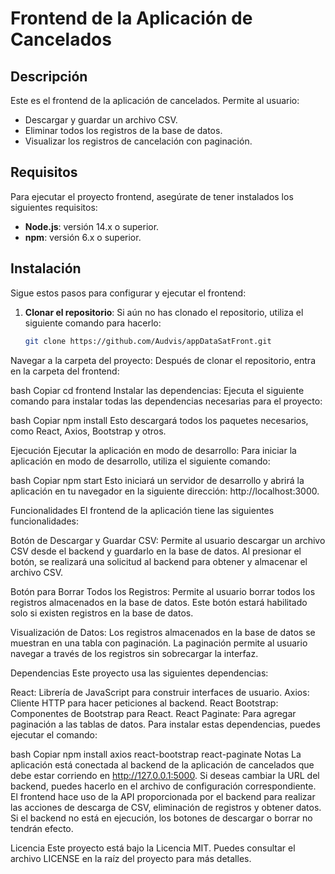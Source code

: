 # Frontend de la Aplicación de Cancelados

## Descripción

Este es el frontend de la aplicación de cancelados. Permite al usuario:
- Descargar y guardar un archivo CSV.
- Eliminar todos los registros de la base de datos.
- Visualizar los registros de cancelación con paginación.

## Requisitos

Para ejecutar el proyecto frontend, asegúrate de tener instalados los siguientes requisitos:

- **Node.js**: versión 14.x o superior.
- **npm**: versión 6.x o superior.

## Instalación

Sigue estos pasos para configurar y ejecutar el frontend:

1. **Clonar el repositorio**:
   Si aún no has clonado el repositorio, utiliza el siguiente comando para hacerlo:
   ```bash
   git clone https://github.com/Audvis/appDataSatFront.git
Navegar a la carpeta del proyecto: Después de clonar el repositorio, entra en la carpeta del frontend:

bash
Copiar
cd frontend
Instalar las dependencias: Ejecuta el siguiente comando para instalar todas las dependencias necesarias para el proyecto:

bash
Copiar
npm install
Esto descargará todos los paquetes necesarios, como React, Axios, Bootstrap y otros.

Ejecución
Ejecutar la aplicación en modo de desarrollo: Para iniciar la aplicación en modo de desarrollo, utiliza el siguiente comando:

bash
Copiar
npm start
Esto iniciará un servidor de desarrollo y abrirá la aplicación en tu navegador en la siguiente dirección: http://localhost:3000.

Funcionalidades
El frontend de la aplicación tiene las siguientes funcionalidades:

Botón de Descargar y Guardar CSV: Permite al usuario descargar un archivo CSV desde el backend y guardarlo en la base de datos. Al presionar el botón, se realizará una solicitud al backend para obtener y almacenar el archivo CSV.

Botón para Borrar Todos los Registros: Permite al usuario borrar todos los registros almacenados en la base de datos. Este botón estará habilitado solo si existen registros en la base de datos.

Visualización de Datos: Los registros almacenados en la base de datos se muestran en una tabla con paginación. La paginación permite al usuario navegar a través de los registros sin sobrecargar la interfaz.

Dependencias
Este proyecto usa las siguientes dependencias:

React: Librería de JavaScript para construir interfaces de usuario.
Axios: Cliente HTTP para hacer peticiones al backend.
React Bootstrap: Componentes de Bootstrap para React.
React Paginate: Para agregar paginación a las tablas de datos.
Para instalar estas dependencias, puedes ejecutar el comando:

bash
Copiar
npm install axios react-bootstrap react-paginate
Notas
La aplicación está conectada al backend de la aplicación de cancelados que debe estar corriendo en http://127.0.0.1:5000. Si deseas cambiar la URL del backend, puedes hacerlo en el archivo de configuración correspondiente.
El frontend hace uso de la API proporcionada por el backend para realizar las acciones de descarga de CSV, eliminación de registros y obtener datos.
Si el backend no está en ejecución, los botones de descargar o borrar no tendrán efecto.

Licencia
Este proyecto está bajo la Licencia MIT. Puedes consultar el archivo LICENSE en la raíz del proyecto para más detalles.